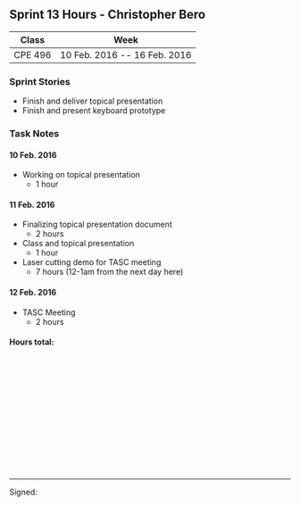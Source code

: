 ## Sprint 13 Hours - Christopher Bero

Class | Week
----- | ----
CPE 496 | 10 Feb. 2016 -- 16 Feb. 2016

### Sprint Stories

* Finish and deliver topical presentation
* Finish and present keyboard prototype

### Task Notes

#### 10 Feb. 2016

* Working on topical presentation
	* 1 hour

#### 11 Feb. 2016

* Finalizing topical presentation document
	* 2 hours
* Class and topical presentation
	* 1 hour
* Laser cutting demo for TASC meeting
	* 7 hours (12-1am from the next day here)

#### 12 Feb. 2016

* TASC Meeting
	* 2 hours



#### Hours total:



<br><br><br><br><br><br>
<br><br><br><br><br><br>

---

Signed: 
